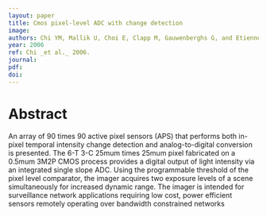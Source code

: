 ```yaml
---
layout: paper
title: Cmos pixel-level ADC with change detection
image:
authors: Chi YM, Mallik U, Choi E, Clapp M, Gauwenberghs G, and Etienne-Cummings R.
year: 2006
ref: Chi _et al._ 2006.
journal: 
pdf: 
doi: 
---
```


# Abstract
An array of 90 times 90 active pixel sensors (APS) that performs both in-pixel temporal intensity change detection and analog-to-digital conversion is presented. The 6-T 3-C 25mum times 25mum pixel fabricated on a 0.5mum 3M2P CMOS process provides a digital output of light intensity via an integrated single slope ADC. Using the programmable threshold of the pixel level comparator, the imager acquires two exposure levels of a scene simultaneously for increased dynamic range. The imager is intended for surveillance network applications requiring low cost, power efficient sensors remotely operating over bandwidth constrained networks


